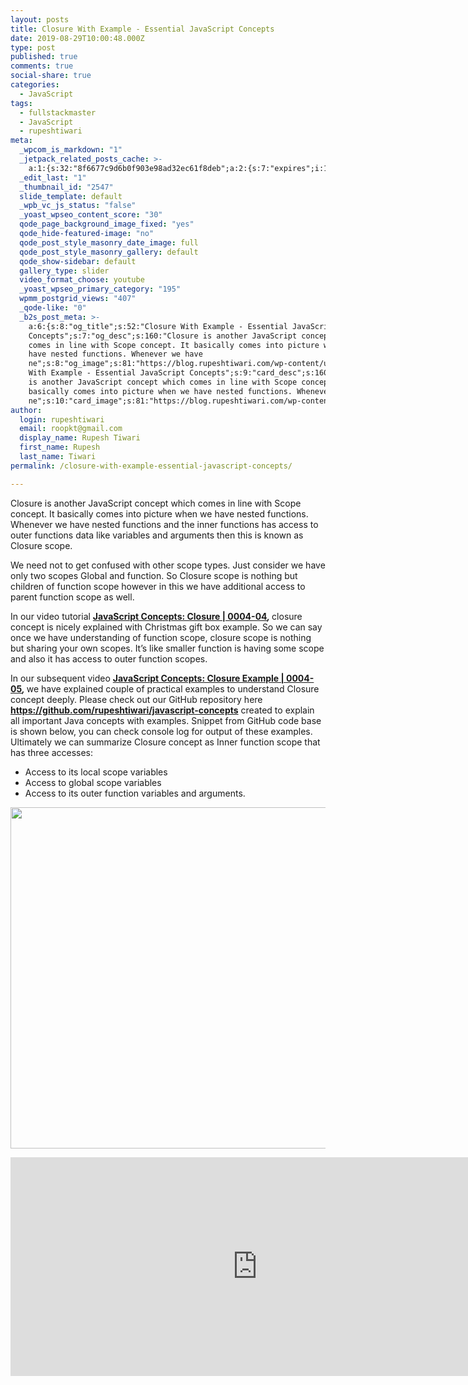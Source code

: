 ```yaml
---
layout: posts
title: Closure With Example - Essential JavaScript Concepts
date: 2019-08-29T10:00:48.000Z
type: post
published: true
comments: true
social-share: true
categories:
  - JavaScript
tags:
  - fullstackmaster
  - JavaScript
  - rupeshtiwari
meta:
  _wpcom_is_markdown: "1"
  _jetpack_related_posts_cache: >-
    a:1:{s:32:"8f6677c9d6b0f903e98ad32ec61f8deb";a:2:{s:7:"expires";i:1609241348;s:7:"payload";a:3:{i:0;a:1:{s:2:"id";i:2537;}i:1;a:1:{s:2:"id";i:674;}i:2;a:1:{s:2:"id";i:2542;}}}}
  _edit_last: "1"
  _thumbnail_id: "2547"
  slide_template: default
  _wpb_vc_js_status: "false"
  _yoast_wpseo_content_score: "30"
  qode_page_background_image_fixed: "yes"
  qode_hide-featured-image: "no"
  qode_post_style_masonry_date_image: full
  qode_post_style_masonry_gallery: default
  qode_show-sidebar: default
  gallery_type: slider
  video_format_choose: youtube
  _yoast_wpseo_primary_category: "195"
  wpmm_postgrid_views: "407"
  _qode-like: "0"
  _b2s_post_meta: >-
    a:6:{s:8:"og_title";s:52:"Closure With Example - Essential JavaScript
    Concepts";s:7:"og_desc";s:160:"Closure is another JavaScript concept which
    comes in line with Scope concept. It basically comes into picture when we
    have nested functions. Whenever we have
    ne";s:8:"og_image";s:81:"https://blog.rupeshtiwari.com/wp-content/uploads/2019/08/RUPESH-45-javascript.png";s:10:"card_title";s:52:"Closure
    With Example - Essential JavaScript Concepts";s:9:"card_desc";s:160:"Closure
    is another JavaScript concept which comes in line with Scope concept. It
    basically comes into picture when we have nested functions. Whenever we have
    ne";s:10:"card_image";s:81:"https://blog.rupeshtiwari.com/wp-content/uploads/2019/08/RUPESH-45-javascript.png";}
author:
  login: rupeshtiwari
  email: roopkt@gmail.com
  display_name: Rupesh Tiwari
  first_name: Rupesh
  last_name: Tiwari
permalink: /closure-with-example-essential-javascript-concepts/

---
```


<p>Closure is another JavaScript concept which comes in line with Scope concept. It basically comes into picture when we have nested functions. Whenever we have nested functions and the inner functions has access to outer functions data like variables and arguments then this is known as Closure scope.</p>
<p>We need not to get confused with other scope types. Just consider we have only two scopes Global and function. So Closure scope is nothing but children of function scope however in this we have additional access to parent function scope as well.</p>
<p>In our video tutorial <strong><a href="https://www.youtube.com/watch?v=q2f5vbwz6_4&amp;list=PLZed_adPqIJoGpa6R2QdJy9RnqmOIy1Qd&amp;index=4" target="_blank" rel="noopener noreferrer">JavaScript Concepts: Closure | 0004-04</a><em>, </em></strong>closure concept is nicely explained with Christmas gift box example. So we can say once we have understanding of function scope, closure scope is nothing but sharing your own scopes. It’s like smaller function is having some scope and also it has access to outer function scopes.</p>
<p>In our subsequent video <strong><a href="https://www.youtube.com/watch?v=cmCo-XUN2UM&amp;list=PLZed_adPqIJoGpa6R2QdJy9RnqmOIy1Qd&amp;index=5" target="_blank" rel="noopener noreferrer">JavaScript Concepts: Closure Example | 0004-05</a><em>, </em></strong>we have explained couple of practical examples to understand Closure concept deeply. Please check out our GitHub repository here <a href="https://github.com/rupeshtiwari/javascript-concepts" target="_blank" rel="noopener noreferrer"><strong>https://github.com/rupeshtiwari/javascript-concepts</strong></a> created to explain all important Java concepts with examples. Snippet from GitHub code base is shown below, you can check console log for output of these examples. Ultimately we can summarize Closure concept as Inner function scope that has three accesses:</p>
<ul>
<li>Access to its local scope variables</li>
<li>Access to global scope variables</li>
<li>Access to its outer function variables and arguments.</li>
</ul>
<p><img class="alignnone size-full wp-image-2546" src="{{ site.baseurl }}/assets/2019/08/JS-Closure.png" alt="" width="610" height="546" /></p>
<p><iframe src="https://www.youtube.com/embed/q2f5vbwz6_4" width="790" height="350" frameborder="0" allowfullscreen="allowfullscreen"><span data-mce-type="bookmark" style="display: inline-block; width: 0px; overflow: hidden; line-height: 0;" class="mce_SELRES_start">﻿</span></iframe></p>
